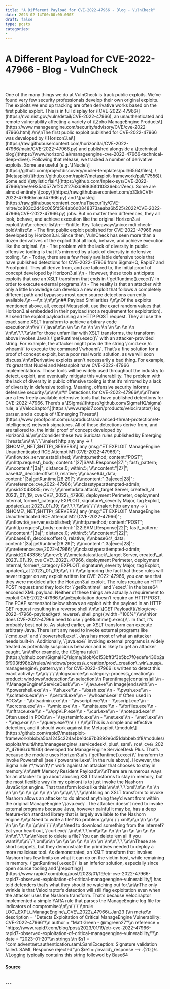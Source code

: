 ```yaml
---
title: "A Different Payload for CVE-2022-47966 - Blog - VulnCheck"
date: 2023-02-14T00:00:00.000Z
draft: false
type: posts
categories: 
- 
---
```

# A Different Payload for CVE-2022-47966 - Blog - VulnCheck

<br/>

<br/>
One of the many things we do at VulnCheck is track public exploits. We’ve found very few security professionals develop their own original exploits. The exploits we end up tracking are often derivative works based on the first public exploit. This is in full display for \[CVE-2022-47966\](https://nvd.nist.gov/vuln/detail/CVE-2022-47966), an unauthenticated and remote vulnerability affecting a variety of \[Zoho ManageEngine Products\](https://www.manageengine.com/security/advisory/CVE/cve-2022-47966.html).\\n\\nThe first public exploit published for CVE-2022-47966 was developed by \[Horizon3.ai\](https://raw.githubusercontent.com/horizon3ai/CVE-2022-47966/main/CVE-2022-47966.py) and published alongside a \[technical blog\](https://www.horizon3.ai/manageengine-cve-2022-47966-technical-deep-dive/). Following that release, we tracked a number of derivative exploits. Some are useful (e.g. \[Nuclei\](https://github.com/projectdiscovery/nuclei-templates/pull/6564/files), \[Metasploit\](https://github.com/rapid7/metasploit-framework/pull/17556)). Some add \[stylistic flair\](https://github.com/Inplex-sys/CVE-2022-47966/tree/e935a0577ef202f2763b96836fd10336ebc17eec). Some are almost entirely \[copy\](https://raw.githubusercontent.com/p33d/CVE-2022-47966/main/47966.py) and \[paste\](https://raw.githubusercontent.com/nu11secur1ty/CVE-mitre/cc803c2d49c065fd584ab6d0848373aeaba6b525/2022/CVE-2022-47966/CVE-2022-47966.py) jobs. But no matter their differences, they all look, behave, and achieve execution like the original Horizon3.ai exploit.\\n\\n::check-list\\n---\\ntitle: Key Takeaways\\nico: mdi:check-bold\\nlist:\\n - The first public exploit published for CVE-2022-47966 was developed by Horizon3.ai. Since then, VulnCheck has seen more than a dozen derivatives of the exploit that all look, behave, and achieve execution like the original. \\n - The problem with the lack of diversity in public offensive tooling is that it’s mirrored by a lack of diversity in defensive tooling. \\n - Today, there are a few freely available defensive tools that have published detections for CVE-2022-47966 from SigmaHQ, Rapid7 and Proofpoint. They all derive from, and are tailored to, the initial proof of concept developed by Horizon3.ai.\\n - However, these tools anticipate exploits that use an XSLT transform that ends in \`getRuntime().exec()\` in order to execute external programs.\\n - The reality is that an attacker with only a little knowledge can develop a new exploit that follows a completely different path and bypasses most open source detections currently available.\\n---\\n::\\n\\n\\n## Payload Similarities \\n\\nOf the exploits mentioned above, all, except Metasploit, use the exact random values that Horizon3.ai embedded in their payload (not a requirement for exploitation). All send the exploit payload using an HTTP POST request. They all use the exact same XSLT transform to achieve arbitrary code execution:\\n\\n\`\`\`java\\n\\n \\n \\n \\n \\n \\n \\n \\n \\n \\n \\n \\n\\n\`\`\`\\n\\nFor those unfamiliar with XSLT transforms, the transform above invokes Java’s \`getRuntime().exec()\` with an attacker-provided string. For example, the attacker might provide the string \`cmd.exe /c whoami\` to execute the command \`whoami\`. That’s a fine solution for a proof of concept exploit, but a poor real world solution, as we will soon discuss.\\n\\nDerivative exploits aren't necessarily a bad thing. For example, it’s great that Nuclei and Metasploit have CVE-2022-47966 implementations. Those tools will be widely used throughout the industry to detect, exploit, and eventually mitigate this vulnerability. The problem with the lack of diversity in public offensive tooling is that it’s mirrored by a lack of diversity in defensive tooling. Meaning, offensive security informs defensive security.\\n\\n\\n## Detections for CVE-2022-47966\\n\\nThere are a few freely available defensive tools that have published detections for CVE-2022-47966. There’s a \[Sigma\](https://github.com/SigmaHQ/sigma) rule, a \[Velociraptor\](https://www.rapid7.com/products/velociraptor/) log parser, and a couple of \[Emerging Threats\](https://www.proofpoint.com/us/products/advanced-threat-protection/et-intelligence) network signatures. All of these detections derive from, and are tailored to, the initial proof of concept developed by Horizon3.ai.\\n\\nConsider these two Suricata rules published by Emerging Threats:\\n\\n\`\`\`\\nalert http any any -> \[$HOME\_NET,$HTTP\_SERVERS\] any (msg:"ET EXPLOIT ManageEngine Unauthenticated RCE Attempt M1 (CVE-2022-47966)"; \\\\nflow:to\_server,established; \\\\nhttp.method; content:"POST"; \\\\nhttp.request\_body; content:"|27|SAMLResponse|27|"; fast\_pattern; \\\\ncontent:"|3a|"; distance:0; within:5; \\\\ncontent:"|27|"; base64\_decode:offset 0, relative; \\\\nbase64\_data; content:"|3a|getRuntime|28 29|"; \\\\ncontent:"|3a|exec|28|"; \\\\nreference:cve,2022-47966; \\\\nclasstype:attempted-admin; \\\\nsid:2043335; rev:1; \\\\nmetadata:attack\_target Server, created\_at 2023\_01\_19, cve CVE\_2022\_47966, deployment Perimeter, deployment Internal, former\_category EXPLOIT, signature\_severity Major, tag Exploit, updated\_at 2023\_01\_19; )\\n\`\`\`\\n\\n\`\`\`\\nalert http any any -> \[$HOME\_NET,$HTTP\_SERVERS\] any (msg:"ET EXPLOIT ManageEngine Unauthenticated RCE Attempt M2 (CVE-2022-47966)"; \\\\nflow:to\_server,established; \\\\nhttp.method; content:"POST"; \\\\nhttp.request\_body; content:"|22|SAMLResponse|22|"; fast\_pattern; \\\\ncontent:"|3a|"; distance:0; within:5; \\\\ncontent:"|22|"; \\\\nbase64\_decode:offset 0, relative; \\\\nbase64\_data; content:"|3a|getRuntime|28 29|"; \\\\ncontent:"|3a|exec|28|"; \\\\nreference:cve,2022-47966; \\\\nclasstype:attempted-admin; \\\\nsid:2043336; \\\\nrev:1; \\\\nmetadata:attack\_target Server, created\_at 2023\_01\_19, cve CVE\_2022\_47966, deployment Perimeter, deployment Internal, former\_category EXPLOIT, signature\_severity Major, tag Exploit, updated\_at 2023\_01\_19;)\\n\`\`\`\\n\\nIgnoring the fact that these rules will never trigger on any exploit written for CVE-2022-47966, you can see that they were modeled after the Horizon3.ai exploit. The rules require an HTTP POST request and they look for \`getRuntime\` and \`exec\` in the base64 encoded XML payload. Neither of these things are actually a requirement to exploit CVE-2022-47966.\\n\\nExploitation doesn’t require an HTTP POST. The PCAP screenshot below shows an exploit with the payload in an HTTP GET request resulting in a reverse shell.\\n\\n!\[GET Payload\](/blog/cve-2022-47966-payload/get\_reverse\_shell.png){:width="100%"}\\n\\nNor does CVE-2022-47966 need to use \`getRuntime().exec()\`. In fact, it’s probably best not to. As stated earlier, an XSLT transform can execute arbitrary Java. There isn’t any need to invoke external programs like \`cmd.exe\` and \`powershell.exe\`. Java has most of what an attacker needs built-in. Additionally, \`java.exe\` invoking external programs is widely treated as potentially suspicious behavior and is likely to get an attacker caught. \\n\\nFor example, the \[Sigma rule\](https://github.com/SigmaHQ/sigma/blob/6c153bff3f3b5bc7f0edefe430b2a6f903fd98b2/rules/windows/process\_creation/proc\_creation\_win\_susp\_manageengine\_pattern.yml) for CVE-2022-47966 is written to detect this exact activity: \\n\\n\`\`\`\\nlogsource:\\n category: process\_creation\\n product: windows\\ndetection:\\n selection:\\n ParentImage|contains|all:\\n - '\\ManageEngine\\ServiceDesk\\'\\n - '\\java.exe'\\n Image|endswith:\\n - '\\powershell.exe'\\n - '\\sh.exe'\\n - '\\bash.exe'\\n - '\\pwsh.exe'\\n - '\\schtasks.exe'\\n - '\\certutil.exe'\\n - '\\whoami.exe' # Often used in POCs\\n - '\\bitsadmin.exe'\\n - '\\wscript.exe'\\n - '\\cscript.exe'\\n - '\\scrcons.exe'\\n - '\\wmic.exe'\\n - '\\mshta.exe'\\n - '\\forfiles.exe'\\n - '\\mftrace.exe'\\n - '\\AppVLP.exe'\\n - '\\curl.exe'\\n - '\\notepad.exe' # Often used in POCs\\n - '\\systeminfo.exe'\\n - '\\net.exe'\\n - '\\net1.exe'\\n - '\\reg.exe'\\n - '\\query.exe'\\n\`\`\`\\n\\nThis is a simple and effective detection, and it should work against the Metasploit \[module\](https://github.com/rapid7/metasploit-framework/blob/a5ba1245c224a4be1dc97b3892e6d51dabbeb4f8/modules/exploits/multi/http/manageengine\_servicedesk\_plus\_saml\_rce\_cve\_2022\_47966.rb#L60) developed for ManageEngine ServiceDesk Plus. That’s because the module uses Horizon3.ai’s \`getRuntime().exec()\` transform to invoke Powershell (see \`powershell.exe\` in the rule above). However, the Sigma rule \*\*won’t\*\* work against an attacker that chooses to stay in memory.\\n\\n## Memory Resident Payload\\n\\nThere are numerous ways for an attacker to go about abusing XSLT transforms to stay in memory, but the most flexible way (in my opinion) is to just invoke the Nashorn JavaScript engine. That transform looks like this:\\n\\n\`\`\`xml\\n\\n \\n \\n \\n \\n \\n \\n \\n \\n \\n \\n \\n\\n\`\`\`\\n\\nUsing an XSLT transform to invoke Nashorn allows an attacker to do almost anything they’d want from within the original ManageEngine \`java.exe\`. The attacker doesn’t need to invoke external programs because Java, however painful it may be, has a deep feature-rich standard library that is largely available to the Nashorn engine.\\n\\nNeed to write a file? No problem.\\n\\n\`\`\`xml\\n\\n \\n \\n \\n \\n \\n \\n \\n \\n\\n\`\`\`\\n\\nNeed to download something from the internet? Eat your heart out, \`curl.exe\`.\\n\\n\`\`\`xml\\n\\n \\n \\n \\n \\n \\n \\n \\n \\n\\n\`\`\`\\n\\nNeed to delete a file? You can delete ‘em all if you want!\\n\\n\`\`\`xml\\n\\n \\n \\n \\n \\n \\n \\n \\n \\n\\n\`\`\`\\n\\nThese are short snippets, but they demonstrate the primitives needed to deploy a more malicious tool. As demonstrated, an XSLT transform that invokes Nashorn has few limits on what it can do on the victim host, while remaining in memory. \`getRuntime().exec()\` is an inferior solution, especially since open source tooling and \[reporting\](https://www.rapid7.com/blog/post/2023/01/19/etr-cve-2022-47966-rapid7-observed-exploitation-of-critical-manageengine-vulnerability/) has told defenders that’s what they should be watching out for.\\n\\nThe only wrinkle is that Velociraptor’s detection will still flag exploitation even when the attacker uses the Nashorn transform. That’s because Velociraptor implemented a simple YARA rule that parses the ManageEngine log file for indicators of compromise:\\n\\n\`\`\`\\nrule LOG\_EXPL\_ManageEngine\_CVE\_2022\_47966\_Jan23 {\\n meta:\\n description = "Detects Exploitation of Critical ManageEngine Vulnerability: CVE-2022-47966"\\n author = "Matt Green - @mgreen27"\\n reference = "https://www.rapid7.com/blog/post/2023/01/19/etr-cve-2022-47966-rapid7-observed-exploitation-of-critical-manageengine-vulnerability/"\\n date = "2023-01-20"\\n strings:\\n $s1 = "com.adventnet.authentication.saml.SamlException: Signature validation failed. SAML Response rejected"\\n $re1 = /invalid\_response --> .{20,}/s //Logging typically contains this string followed by Base64

#### [Source](https://vulncheck.com/blog/cve-2022-47966-payload)

<br/>
---
